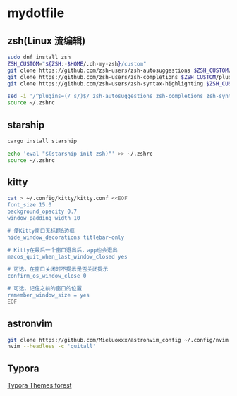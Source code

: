 # mydotfile

## zsh(Linux 流编辑)
```bash
sudo dnf install zsh
ZSH_CUSTOM="${ZSH:-$HOME/.oh-my-zsh}/custom"
git clone https://github.com/zsh-users/zsh-autosuggestions $ZSH_CUSTOM/plugins/zsh-autosuggestions && \
git clone https://github.com/zsh-users/zsh-completions $ZSH_CUSTOM/plugins/zsh-completions && \
git clone https://github.com/zsh-users/zsh-syntax-highlighting $ZSH_CUSTOM/plugins/zsh-syntax-highlighting

sed -i '/^plugins=(/ s/)$/ zsh-autosuggestions zsh-completions zsh-syntax-highlighting)/' ~/.zshrc
source ~/.zshrc
```

## starship
```bash
cargo install starship

echo 'eval "$(starship init zsh)"' >> ~/.zshrc
source ~/.zshrc
```

## kitty
```bash
cat > ~/.config/kitty/kitty.conf <<EOF
font_size 15.0
background_opacity 0.7
window_padding_width 10

# 使Kitty窗口无标题&边框
hide_window_decorations titlebar-only

# Kitty在最后一个窗口退出后，app也会退出
macos_quit_when_last_window_closed yes

# 可选，在窗口关闭时不提示是否关闭提示
confirm_os_window_close 0

# 可选，记住之前的窗口的位置
remember_window_size = yes
EOF
```

## astronvim
```bash
git clone https://github.com/Mieluoxxx/astronvim_config ~/.config/nvim
nvim --headless -c 'quitall'
```

## Typora
[Typora Themes forest](https://github.com/sylviaxgj/typora-forest-theme/archive/refs/tags/v0.1.8.zip)




